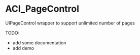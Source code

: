 ACI_PageControl
===============

UIPageControl wrapper to support unlimited number of pages

TODO: 
* add some documentation
* add demo
